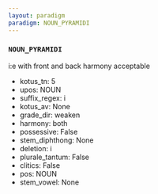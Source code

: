 ```yaml
---
layout: paradigm
paradigm: NOUN_PYRAMIDI
---
```

### ` NOUN_PYRAMIDI `

i:e with front and back harmony acceptable
* kotus_tn: 5
* upos: NOUN
* suffix_regex: i
* kotus_av: None
* grade_dir: weaken
* harmony: both
* possessive: False
* stem_diphthong: None
* deletion: i
* plurale_tantum: False
* clitics: False
* pos: NOUN
* stem_vowel: None

